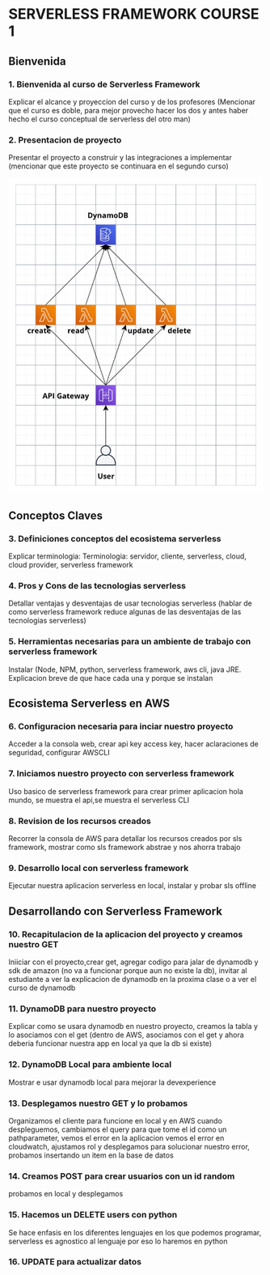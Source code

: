 # SERVERLESS FRAMEWORK COURSE 1

## Bienvenida

### 1. Bienvenida al curso de Serverless Framework

Explicar el alcance y proyeccion del curso y de los profesores (Mencionar que el curso es doble, para mejor provecho hacer los dos y antes haber hecho el curso conceptual de serverless del otro man)

### 2. Presentacion de proyecto

Presentar el proyecto a construir y las integraciones a implementar (mencionar que este proyecto se continuara en el segundo curso)

![proyecto del curso v1 sls app](./proyectocurso1.png)

## Conceptos Claves

### 3. Definiciones conceptos del ecosistema serverless

Explicar terminologia: Terminologia: servidor, cliente, serverless, cloud, cloud provider, serverless framework


### 4. Pros y Cons de las tecnologias serverless

Detallar ventajas y desventajas de usar tecnologias serverless (hablar de como serverless framework reduce algunas de las desventajas de las tecnologias serverless)

### 5. Herramientas necesarias para un ambiente de trabajo con serverless framework

Instalar (Node, NPM, python, serverless framework, aws cli, java JRE. Explicacion breve de que hace cada una y porque se instalan

## Ecosistema Serverless en AWS

### 6. Configuracion necesaria para inciar nuestro proyecto

Acceder a la consola web, crear api key access key, hacer aclaraciones de seguridad, configurar AWSCLI

### 7. Iniciamos nuestro proyecto con serverless framework

Uso basico de serverless framework para crear primer aplicacion hola mundo, se muestra el api,se muestra el serverless CLI

### 8. Revision de los recursos creados

Recorrer la consola de AWS para detallar los recursos creados por sls framework, mostrar como sls framework abstrae y nos ahorra trabajo

### 9. Desarrollo local con serverless framework

Ejecutar nuestra aplicacion serverless en local, instalar y probar sls offline

## Desarrollando con Serverless Framework

### 10. Recapitulacion de la aplicacion del proyecto y creamos nuestro GET

Iniiciar con el proyecto,crear get, agregar codigo para jalar de dynamodb y sdk de amazon (no va a funcionar porque aun no existe la db), invitar al estudiante a ver la explicacion de dynamodb en la proxima clase o a ver el curso de dynamodb

### 11. DynamoDB para nuestro proyecto

Explicar como se usara dynamodb en nuestro proyecto, creamos la tabla y lo asociamos con el get (dentro de AWS, asociamos con el get y ahora deberia funcionar nuestra app en local ya que la db si existe)

### 12. DynamoDB Local para ambiente local

Mostrar e usar dynamodb local para mejorar la devexperience

### 13. Desplegamos nuestro GET y lo probamos

Organizamos el cliente para funcione en local y en AWS cuando despleguemos, cambiamos el query para que tome el id como un pathparameter, vemos el error en la aplicacion
vemos el error en cloudwatch, ajustamos rol y desplegamos para solucionar nuestro error, probamos insertando un item en la base de datos

### 14. Creamos POST para crear usuarios con un id random

probamos en local y desplegamos

### 15. Hacemos un DELETE users con python

Se hace enfasis en los diferentes lenguajes en los que podemos programar, serverless es agnostico al lenguaje por eso lo haremos en python

### 16. UPDATE para actualizar datos 

